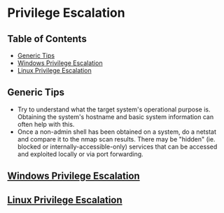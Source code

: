 # Privilege Escalation

## Table of Contents
* [Generic Tips](#generic-tips)
* [Windows Privilege Escalation](#windows-privilege-escalation)
* [Linux Privilege Escalation](#linux-privilege-escalation)


## Generic Tips
* Try to understand what the target system's operational purpose is. Obtaining the system's hostname and basic system information can often help with this.
* Once a non-admin shell has been obtained on a system, do a netstat and compare it to the nmap scan results. There may be "hidden" (ie. blocked or internally-accessible-only) services that can be accessed and exploited locally or via port forwarding.


## [Windows Privilege Escalation](Windows/README.md)


## [Linux Privilege Escalation](Linux/README.md)
